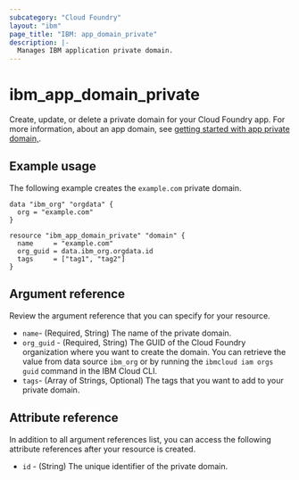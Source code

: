 ```yaml
---
subcategory: "Cloud Foundry"
layout: "ibm"
page_title: "IBM: app_domain_private"
description: |-
  Manages IBM application private domain.
---
```


# ibm_app_domain_private

Create, update, or delete a private domain for your Cloud Foundry app. For more information, about an app domain, see [getting started with app private domain,](https://cloud.ibm.com/docs/cloud-foundry-public?topic=cloud-foundry-public-getting-started).


## Example usage
The following example creates the `example.com` private domain. 

```
data "ibm_org" "orgdata" {
  org = "example.com"
}

resource "ibm_app_domain_private" "domain" {
  name     = "example.com"
  org_guid = data.ibm_org.orgdata.id
  tags     = ["tag1", "tag2"]
}
```

## Argument reference
Review the argument reference that you can specify for your resource. 

- `name`- (Required, String) The name of the private domain.
- `org_guid` - (Required, String) The GUID of the Cloud Foundry organization where you want to create the domain. You can retrieve the value from data source `ibm_org` or by running the `ibmcloud iam orgs guid` command in the IBM Cloud CLI.
- `tags`- (Array of Strings, Optional) The tags that you want to add to your private domain.

## Attribute reference
In addition to all argument references list, you can access the following attribute references after your resource is created.

- `id` - (String) The unique identifier of the private domain.
